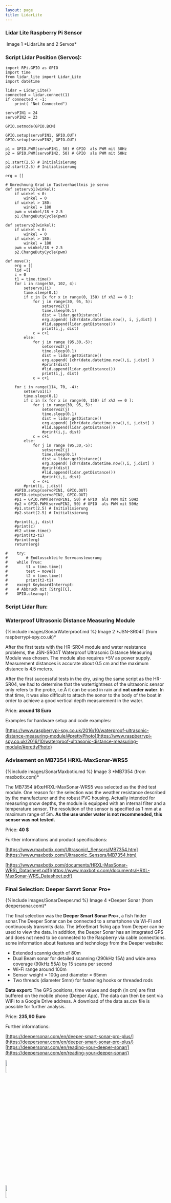 ```yaml
---
layout: page
title: LidarLite
---
```


### Lidar Lite Raspberry Pi Sensor

<span class="image left">
      <img src="{{ 'assets/images/LidarServos.JPG ' | absolute_url }}" alt=""/>
      Image 1 *LidarLite and 2 Servos*
</span>

<h3>Script Lidar Position (Servos):</h3>

    import RPi.GPIO as GPIO
    import time
    from lidar_lite import Lidar_Lite
    import datetime

    lidar = Lidar_Lite()
    connected = lidar.connect(1)
    if connected < -1:
        print( "Not Connected")

    servoPIN1 = 24
    servoPIN2 = 23

    GPIO.setmode(GPIO.BCM)

    GPIO.setup(servoPIN1, GPIO.OUT)
    GPIO.setup(servoPIN2, GPIO.OUT)

    p1 = GPIO.PWM(servoPIN1, 50) # GPIO  als PWM mit 50Hz
    p2 = GPIO.PWM(servoPIN2, 50) # GPIO  als PWM mit 50Hz

    p1.start(2.5) # Initialisierung
    p2.start(2.5) # Initialisierung

    erg = []

    # Umrechnung Grad in Tastverhaeltnis je servo
    def setservo1(winkel):
        if winkel < 0:
            winkel = 0
        if winkel > 180:
            winkel = 180
        pwm = winkel/18 + 2.5
        p1.ChangeDutyCycle(pwm)

    def setservo2(winkel):
        if winkel < 0:
            winkel = 0
        if winkel > 180:
            winkel = 180
        pwm = winkel/18 + 2.5
        p2.ChangeDutyCycle(pwm)

    def move():
        erg = []
        lid =[]
        c = 0
        t1 = time.time()
        for i in range(58, 102, 4):
            setservo1(i)
            time.sleep(0.1)
            if c in [x for x in range(0, 150) if x%2 == 0 ]:
                for j in range(30, 95, 5):
                    setservo2(j)
                    time.sleep(0.1)
                    dist = lidar.getDistance()
                    erg.append( [chr(date.datetime.now(), i, j,dist] )
                    #lid.append(lidar.getDistance())
                    print(i,j, dist)
                c = c+1
            else:
                for j in range (95,30,-5):
                    setservo2(j)
                    time.sleep(0.1)
                    dist = lidar.getDistance()
                    erg.append( [chr(date.datetime.now(),i, j,dist] )
                    #print(dist)
                    #lid.append(lidar.getDistance())
                    print(i,j, dist)
                c = c+1

        for i in range(114, 70, -4):
            setservo1(i)
            time.sleep(0.1)
            if c in [x for x in range(0, 150) if x%2 == 0 ]:
                for j in range(30, 95, 5):
                    setservo2(j)
                    time.sleep(0.1)
                    dist = lidar.getDistance()
                    erg.append( [chr(date.datetime.now(),i, j,dist] )
                    #lid.append(lidar.getDistance())
                    #print(i,j, dist)
                c = c+1
            else:
                for j in range (95,30,-5):
                    setservo2(j)
                    time.sleep(0.1)
                    dist = lidar.getDistance()
                    erg.append( [chr(date.datetime.now(),i, j,dist] )
                    #print(dist)
                    #lid.append(lidar.getDistance())
                    #print(i,j, dist)
                c = c+1
            #print(i, j,dist)
        #GPIO.setup(servoPIN1, GPIO.OUT)
        #GPIO.setup(servoPIN2, GPIO.OUT)
        #p1 = GPIO.PWM(servoPIN1, 50) # GPIO  als PWM mit 50Hz
        #p2 = GPIO.PWM(servoPIN2, 50) # GPIO  als PWM mit 50Hz
        #p1.start(2.5) # Initialisierung
        #p2.start(2.5) # Initialisierung

        #print(i,j, dist)
        #print(c)
        #t2 =time.time()
        #print(t2-t1)
        #print(erg)
        return(erg)

    #    try:
    #        # Endlosschleife Servoansteuerung
    #    while True:
    #        t1 = time.time()
    #        test = move()
    #        t2 = time.time()
    #        print(t2-t1)
    #    except KeyboardInterrupt:
    #    # Abbruch mit [Strg][C],
    #    GPIO.cleanup()


<h3>Script Lidar Run:</h3>

 

### Waterproof Ultrasonic Distance Measuring Module

<span class="image right">
    {%include images/SonarWaterproof.md %}
    Image 2 *JSN-SR04T (from raspberrypi-spy.co.uk)*
</span>

After the first tests with the HR-SR04 module and water resistance problems, the JSN-SR04T Waterproof Ultrasonic Distance Measuring Module was chosen. The module also requires +5V as power supply. Measurement distances is accurate about 0.5 cm and the maximum distance is 4.5 meters.

After the first successful tests in the dry, using the same script as the HR-SR04, we had to determine that the watertightness of the ultrasonic sensor only refers to the probe, i.e.Â it can be used in rain and **not under water**. In that time, it was also difficult to attach the sonor to the body of the boat in order to achieve a good vertical depth measurement in the water.

Price: **around 18 Euro**

Examples for hardware setup and code examples:

[https://www.raspberrypi-spy.co.uk/2016/10/waterproof-ultrasonic-distance-measuring-module/#prettyPhoto](https://www.raspberrypi-spy.co.uk/2016/10/waterproof-ultrasonic-distance-measuring-module/#prettyPhoto)

### Advisement on MB7354 HRXL-MaxSonar-WRS5

<span class="image left">
    {%include images/SonarMaxbotix.md %}
    Image 3 *MB7354 (from maxbotix.com)*
</span>

The MB7354 â€œHRXL-MaxSonar-WRS5 was selected as the third test module. One reason for the selection was the weather resistance described by the manufacturer and the robust PVC housing. Actually intended for measuring snow depths, the module is equipped with an internal filter and a temperature sensor. The resolution of the sensor is specified as 1 mm at a maximum range of 5m. **As the use under water is not recommended, this sensor was not tested.**

Price: **40 $**

Further informations and product specifications:

[https://www.maxbotix.com/Ultrasonic\_Sensors/MB7354.htm](https://www.maxbotix.com/Ultrasonic_Sensors/MB7354.htm)

[https://www.maxbotix.com/documents/HRXL-MaxSonar-WRS\_Datasheet.pdf](https://www.maxbotix.com/documents/HRXL-MaxSonar-WRS_Datasheet.pdf)

### **Final Selection**: Deeper Samrt Sonar Pro+

<span class="image fit">
    {%include images/SonarDeeper.md %}
</span>
Image 4 *Deeper Sonar (from deepersonar.com)* 

The final selection was the **Deeper Smart Sonar Pro+**, a fish finder sonar.The Deeper Sonar can be connected to a smartphone via Wi-Fi and continuously transmits data. The â€œSmart fishig app from Deeper can be used to view the data. In addition, the Deeper Sonar has an integrated GPS and does not need to be connected to the Raspberry via cable connections. some information about features and technology from the Deeper website:

*   Extended scannig depth of 80m
*   Dual Beam sonar for detailed scanning (290kHz 15A) and wide area coverage (90kHz 55A) by 15 scans per second
*   Wi-Fi range around 100m
*   Sensor weight = 100g and diameter = 65mm
*   Two threads (diameter 5mm) for fastening hooks or threaded rods

**Data export:** The GPS positions, time values and depth (in cm) are first buffered on the mobile phone (Deeper App). The data can then be sent via WiFi to a Google Drive address. A download of the data as.csv file is possible for further analysis.

Price: **235,90 Euro**

Further informations:

[https://deepersonar.com/en/deeper-smart-sonar-pro-plus/](https://deepersonar.com/en/deeper-smart-sonar-pro-plus/) [https://deepersonar.com/en/reading-your-deeper-sonar/](https://deepersonar.com/en/reading-your-deeper-sonar/)

<div class="box alt">
				<div class="row 50% uniform">
              <div class="6u 12u$(medium) "><span class="image fit"><img src={%include images/SonarDeeperFun1.md %} width="10%" height="10%" alt=""/></span></div>
              <div class="6u 12u$(medium) "><span class="image fit"><img src={%include images/SonarDeeperFun2.md %} width="10%" height="10%" alt=""/></span></div>
        </div>
</div>

Image 5/6 *Function Deeper Sonar (from deepersonar.com)*

### **Deeper** tests and attachment to the boat

<span class="image right">
    <img src={%include images/SonarRoboarm.md %} width="10%" height="10%" alt=""/>
    Image 7 *Robot Arm (design by JHKBuilder 2018)*
</span>


**1\. First Attachment**

The first attachment to the original self printed boat body worked with a simple line or fishing line. The distance between boat and deeper was about 1m. The function of the Deeper and the accuracy of the depth determination could therefore be tested on the Lahn river while it was in motion. The only problem was the GPS connection. Due to the deeperâ€™s strong buoyancy and the boatâ€™s stern waves, the deeper often came under water and interrupting the GPS signal.

**2\. Second Attachment**

To prevent the deeper from swaying too much on the water surface, the idea of attaching the deeper to a robot arm was born. After a short search, the â€œRobot Arm (SG90) was printed on the 3D printer. This should gently press the deeper onto the surface of the water to prevent build-up. Furthermore, the deeper could have been lifted out of the water if the sensor was not needed. The robot arm was too weak to lift the 100g deeper and the load too light to keep the deeper on the water surface.

**Robot Arm (SG90)** [https://www.thingiverse.com/thing:2848795](https://www.thingiverse.com/thing:2848795) (.stl data available here)

<span class="image fit">
    {%include images/SonarDeeperRobo.md %}
    Image 8 *Deeper attachment by Robot Arm*
</span>

**3\. Third Attachent at the final catermaran**

The Deeper was attached to the final Katerman by a simple and effective system (see Image 9 and 10). A threaded rod (diameter 5mm) was fixed on the thread integrated in the deeper and locked with a nut. The length of the threaded rod and the weight of the nuts used now determines the load which keeps the deeper constantly on the water surface. The threaded rod is covered with insulating tape to prevent it from sticking. The deepener can be secured with a cord and the supplied fastening ring.

<div class="box alt">
				<div class="row 50% uniform">
              <div class="6u 12u$(medium) "><span class="image fit"><img src={%include images/SonarDeeperAtt1.md %} width="10%" height="10%" alt=""/></span></div>
              <div class="6u 12u$(medium) "><span class="image fit"><img src={%include images/SonarDeeperAtt2.md %} width="10%" height="10%" alt=""/></span></div>
        </div>
</div>
Image 9/10 *Deeper attachment by threaded bolt*

<ul class="pagination">
    <li><span class="button">Prev</span></li>
    <li><a href="#" class="page">1</a></li>
    <li><a href="{{ 'sonarsensor.html' | absolute_url }}" class="page active">2</a></li>
    <li><a href="#" class="page">3</a></li>
    <li><a href="{{ 'cam.html' | absolute_url }}" class="page">4</a></li>
    <li><a href="#" class="page">5</a></li>
    <li><a href="#" class="button">Next</a></li>
</ul>